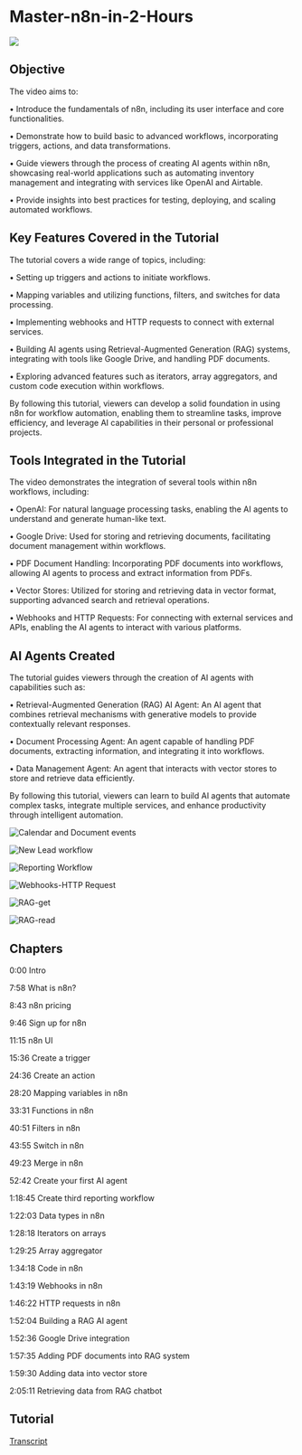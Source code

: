 # Master-n8n-in-2-Hours
<a href="https://www.youtube.com/watch?v=AURnISajubk&list=WL&index=1&t=4724s"><img src="https://img.shields.io/badge/-YouTube-0072b1?&style=for-the-badge&logo=YouTube&logoColor=white" /></a>

## Objective
The video aims to:

•	Introduce the fundamentals of n8n, including its user interface and core functionalities.

•	Demonstrate how to build basic to advanced workflows, incorporating triggers, actions, and data transformations.

•	Guide viewers through the process of creating AI agents within n8n, showcasing real-world applications such as automating inventory management and integrating with services like OpenAI and Airtable.

•	Provide insights into best practices for testing, deploying, and scaling automated workflows.

## Key Features Covered in the Tutorial
The tutorial covers a wide range of topics, including:

•	Setting up triggers and actions to initiate workflows.

•	Mapping variables and utilizing functions, filters, and switches for data processing.

•	Implementing webhooks and HTTP requests to connect with external services.

•	Building AI agents using Retrieval-Augmented Generation (RAG) systems, integrating with tools like Google Drive, and handling PDF documents.

•	Exploring advanced features such as iterators, array aggregators, and custom code execution within workflows.

By following this tutorial, viewers can develop a solid foundation in using n8n for workflow automation, enabling them to streamline tasks, improve efficiency, and leverage AI capabilities in their personal or professional projects.


## Tools Integrated in the Tutorial
The video demonstrates the integration of several tools within n8n workflows, including:

•	OpenAI: For natural language processing tasks, enabling the AI agents to understand and generate human-like text.

•	Google Drive: Used for storing and retrieving documents, facilitating document management within workflows.

•	PDF Document Handling: Incorporating PDF documents into workflows, allowing AI agents to process and extract information from PDFs.

•	Vector Stores: Utilized for storing and retrieving data in vector format, supporting advanced search and retrieval operations.

•	Webhooks and HTTP Requests: For connecting with external services and APIs, enabling the AI agents to interact with various platforms.

## AI Agents Created
The tutorial guides viewers through the creation of AI agents with capabilities such as:

•	Retrieval-Augmented Generation (RAG) AI Agent: An AI agent that combines retrieval mechanisms with generative models to provide contextually relevant responses.

•	Document Processing Agent: An agent capable of handling PDF documents, extracting information, and integrating it into workflows.

•	Data Management Agent: An agent that interacts with vector stores to store and retrieve data efficiently.

By following this tutorial, viewers can learn to build AI agents that automate complex tasks, integrate multiple services, and enhance productivity through intelligent automation.

![Calendar and Document events](https://github.com/user-attachments/assets/51f37c43-69fd-4d35-b646-75a3af081384)

![New Lead workflow](https://github.com/user-attachments/assets/8b249f84-47c2-4ef4-99e4-a8175b392809)

![Reporting Workflow](https://github.com/user-attachments/assets/6ae13d1f-f522-476c-a818-b3a674fa0763)

![Webhooks-HTTP Request](https://github.com/user-attachments/assets/d348d141-f27e-45fc-939c-47acfc02ea06)

![RAG-get](https://github.com/user-attachments/assets/36164fda-50af-4878-a4e9-9316394990a7)

![RAG-read](https://github.com/user-attachments/assets/d30d8209-1705-4b9e-891c-a078b5dc5f2b)


## Chapters
0:00 Intro

7:58 What is n8n?

8:43 n8n pricing

9:46 Sign up for n8n

11:15 n8n UI

15:36 Create a trigger

24:36 Create an action

28:20 Mapping variables in n8n

33:31 Functions in n8n

40:51 Filters in n8n

43:55 Switch in n8n

49:23 Merge in n8n

52:42 Create your first AI agent

1:18:45 Create third reporting workflow

1:22:03 Data types in n8n

1:28:18 Iterators on arrays 

1:29:25 Array aggregator

1:34:18 Code in n8n

1:43:19 Webhooks in n8n

1:46:22 HTTP requests in n8n

1:52:04 Building a RAG AI agent

1:52:36 Google Drive integration 

1:57:35 Adding PDF documents into RAG system

1:59:30 Adding data into vector store

2:05:11 Retrieving data from RAG chatbot

## Tutorial
<a href="https://github.com/vladc73/Master-n8n-in-2-Hours/blob/main/Master%20n8n">Transcript</a>
